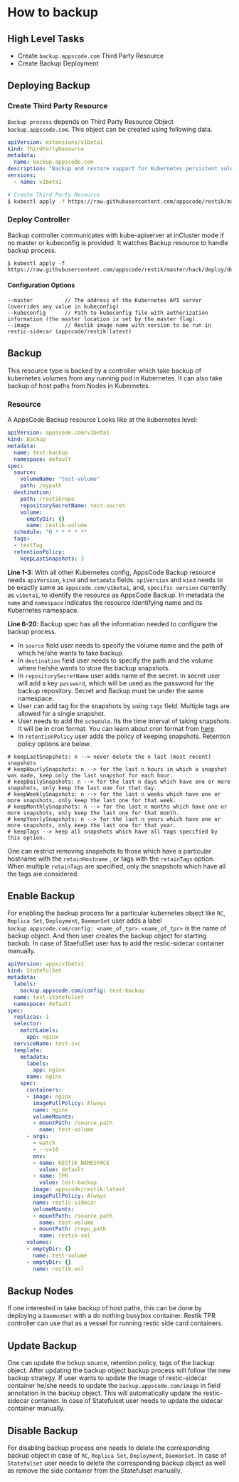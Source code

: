# How to backup



## High Level Tasks
* Create `backup.appscode.com` Third Party Resource
* Create Backup Deployment

## Deploying Backup

### Create Third Party Resource
`Backup process` depends on Third Party Resource Object `backup.appscode.com`. This object can be created using following data.

```yaml
apiVersion: extensions/v1beta1
kind: ThirdPartyResource
metadata:
  name: backup.appscode.com
description: "Backup and restore support for Kubernetes persistent volumes by AppsCode"
versions:
  - name: v1beta1
```


```sh
# Create Third Party Resource
$ kubectl apply -f https://raw.githubusercontent.com/appscode/restik/master/api/extensions/backup.yaml
```


### Deploy Controller
Backup controller communicates with kube-apiserver at inCluster mode if no master or kubeconfig is provided. It watches Backup resource to handle backup process.
```
$ kubectl apply -f https://raw.githubusercontent.com/appscode/restik/master/hack/deploy/deployments.yaml
```

#### Configuration Options
```
--master          // The address of the Kubernetes API server (overrides any value in kubeconfig)
--kubeconfig      // Path to kubeconfig file with authorization information (the master location is set by the master flag)
--image           // Restik image name with version to be run in restic-sidecar (appscode/restik:latest)
```

## Backup
This resource type is backed by a controller which take backup of kubernetes volumes from any running pod in Kubernetes. It can also take backup of host paths from Nodes in Kubernetes.

### Resource
A AppsCode Backup resource Looks like at the kubernetes level:

```yaml
apiVersion: appscode.com/v1beta1
kind: Backup
metadata:
  name: test-backup
  namespace: default
spec:
  source:
    volumeName: "test-volume"
    path: /mypath
  destination:
    path: /restikrepo
    repositorySecretName: test-secret
    volume:
      emptyDir: {}
      name: restik-volume
  schedule: "0 * * * * *"
  tags:
  - testTag
  retentionPolicy:
    keepLastSnapshots: 3
```

**Line 1-3**: With all other Kubernetes config, AppsCode Backup resource needs `apiVersion`, `kind` and `metadata` fields. `apiVersion` and `kind` needs to be exactly same as `appscode.com/v1beta1`, and, `specific version` currently as `v1beta1`, to identify the resource
as AppsCode Backup. In metadata the `name` and `namespace` indicates the resource identifying name and its Kubernetes namespace.

**Line 6-20**: Backup spec has all the information needed to configure the backup process. 

* In `source` field user needs to specify the volume name and the path of which he/she wants to take backup.
* In `destination` field user needs to specify the path and the volume where he/she wants to store the backup snapshots.
* In `repositorySecretName` user adds name of the secret. In secret user will add a key `password`, which will be used as the password for the backup repository. Secret and Backup must be under the same namespace.
* User can add tag for the snapshots by using `tags` field. Multiple tags are allowed for a single snapshot.
* User needs to add the `schedule`. Its the time interval of taking snapshots. It will be in cron format. You can learn about cron format from [here](http://www.nncron.ru/help/EN/working/cron-format.htm).
* In `retentionPolicy` user adds the policy of keeping snapshots. Retention policy options are below.

```
# keepLastSnapshots: n --> never delete the n last (most recent) snapshots
# keepHourlySnapshots: n --> for the last n hours in which a snapshot was made, keep only the last snapshot for each hour.
# keepDailySnapshots: n --> for the last n days which have one or more snapshots, only keep the last one for that day.
# keepWeeklySnapshots: n --> for the last n weeks which have one or more snapshots, only keep the last one for that week.
# keepMonthlySnapshots: n --> for the last n months which have one or more snapshots, only keep the last one for that month.
# keepYearlySnapshots: n --> for the last n years which have one or more snapshots, only keep the last one for that year.
# keepTags --> keep all snapshots which have all tags specified by this option.
```                
One can restrict removing snapshots to those which have a particular hostname with the `retainHostname` , or tags with the `retainTags` option. 
When multiple `retainTags` are specified, only the snapshots which have all the tags are considered.

## Enable Backup

For enabling the backup process for a particular kubernetes object like `RC`, `Replica Set`, `Deployment`, `DaemonSet` user adds a label `backup.appscode.com/config: <name_of_tpr>`. `<name_of_tpr>` is the name of backup object. And then user creates the backup object for starting backub.
In case of StaefulSet user has to add the restic-sidecar container manually.

```yaml
apiVersion: apps/v1beta1
kind: StatefulSet
metadata:
  labels:
    backup.appscode.com/config: test-backup
  name: test-statefulset
  namespace: default
spec:
  replicas: 1
  selector:
    matchLabels:
      app: nginx
  serviceName: test-svc
  template:
    metadata:
      labels:
        app: nginx
      name: nginx
    spec:
      containers:
      - image: nginx
        imagePullPolicy: Always
        name: nginx
        volumeMounts:
        - mountPath: /source_path
          name: test-volume
      - args:
        - watch
        - --v=10
        env:
        - name: RESTIK_NAMESPACE
          value: default
        - name: TPR
          value: test-backup
        image: appscode/restik:latest
        imagePullPolicy: Always
        name: restic-sidecar
        volumeMounts:
        - mountPath: /source_path
          name: test-volume
        - mountPath: /repo_path
          name: restik-vol
      volumes:
      - emptyDir: {}
        name: test-volume
      - emptyDir: {}
        name: restik-vol
```

## Backup Nodes

If one interested in take backup of host paths, this can be done by deploying a `DaemonSet` with a do nothing busybox container. 
Restik TPR controller can use that as a vessel for running restic side card containers.

## Update Backup

One can update the bckup source, retention policy, tags of the backup object. After updating the backup object backup process will follow the new backup strategy.
If user wants to update the image of restic-sidecar container he/she needs to update the `backup.appscode.com/image` in field annotation in the backup object. This will automatically update the restic-sidecar container.
In case of Statefulset user needs to update the sidecar container manually.

## Disable Backup

For disabling backup process one needs to delete the corresponding backup object in case of `RC`, `Replica Set`, `Deployment`, `DaemonSet`.
In case of `Statefulset` user needs to delete the corresponding backup object as well as remove the side container from the Statefulset manually.